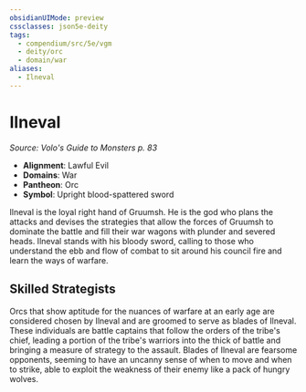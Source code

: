 ```yaml
---
obsidianUIMode: preview
cssclasses: json5e-deity
tags:
  - compendium/src/5e/vgm
  - deity/orc
  - domain/war
aliases:
  - Ilneval
---
```

# Ilneval
*Source: Volo's Guide to Monsters p. 83* 

- **Alignment**: Lawful Evil
- **Domains**: War
- **Pantheon**: Orc
- **Symbol**: Upright blood-spattered sword

Ilneval is the loyal right hand of Gruumsh. He is the god who plans the attacks and devises the strategies that allow the forces of Gruumsh to dominate the battle and fill their war wagons with plunder and severed heads. Ilneval stands with his bloody sword, calling to those who understand the ebb and flow of combat to sit around his council fire and learn the ways of warfare.

## Skilled Strategists

Orcs that show aptitude for the nuances of warfare at an early age are considered chosen by Ilneval and are groomed to serve as blades of Ilneval. These individuals are battle captains that follow the orders of the tribe's chief, leading a portion of the tribe's warriors into the thick of battle and bringing a measure of strategy to the assault. Blades of Ilneval are fearsome opponents, seeming to have an uncanny sense of when to move and when to strike, able to exploit the weakness of their enemy like a pack of hungry wolves.
